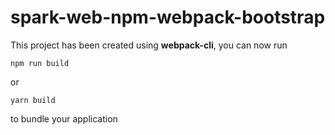 # spark-web-npm-webpack-bootstrap
This project has been created using **webpack-cli**, you can now run

```
npm run build
```

or

```
yarn build
```

to bundle your application

